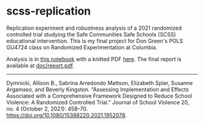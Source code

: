 # scss-replication

Replication experiment and robustness analysis of a 2021 randomized controlled trial studying the Safe Communities Safe Schools (SCSS) educational intervention.
This is my final project for Don Green's POLS GU4724 class on Randomized Experimentation at Columbia. 

Analysis is in [this notebook](replicate.Rmd) with a knitted PDF [here](replicate.pdf). The final report is available at [doc/report.pdf](doc/report.pdf).

---
Dymnicki, Allison B., Sabrina Arredondo Mattson, Elizabeth Spier, Susanne Argamaso, and Beverly Kingston. “Assessing Implementation and Effects Associated with a Comprehensive Framework Designed to Reduce School Violence: A Randomized Controlled Trial.” Journal of School Violence 20, no. 4 (October 2, 2021): 458–70. https://doi.org/10.1080/15388220.2021.1952078.
